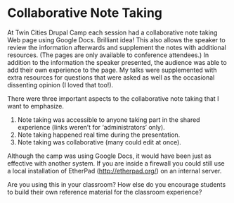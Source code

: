 # Collaborative Note Taking

At Twin Cities Drupal Camp each session had a collaborative note taking Web page using Google Docs. Brilliant idea! This also allows the speaker to review the information afterwards and supplement the notes with additional resources. (The pages are only available to conference attendees.) In addition to the information the speaker presented, the audience was able to add their own experience to the page. My talks were supplemented with extra resources for questions that were asked as well as the occasional dissenting opinion (I loved that too!).

There were three important aspects to the collaborative note taking that I want to emphasize.

1. Note taking was accessible to anyone taking part in the shared experience (links weren’t for ‘administrators’ only).
2. Note taking happened real time during the presentation.
3. Note taking was collaborative (many could edit at once).

Although the camp was using Google Docs, it would have been just as effective with another system. If you are inside a firewall you could still use a local installation of EtherPad (http://etherpad.org/) on an internal server.

Are you using this in your classroom? How else do you encourage students to build their own reference material for the classroom experience?
